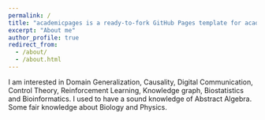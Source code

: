 ```yaml
---
permalink: /
title: "academicpages is a ready-to-fork GitHub Pages template for academic personal websites"
excerpt: "About me"
author_profile: true
redirect_from: 
  - /about/
  - /about.html
---
```


I am interested in Domain Generalization, Causality, Digital Communication, Control Theory, Reinforcement Learning, Knowledge graph, Biostatistics and Bioinformatics. I used to have a sound knowledge of Abstract Algebra. Some fair knowledge about Biology and Physics.
